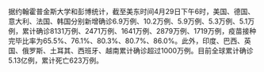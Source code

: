 据约翰霍普金斯大学和彭博统计，截至美东时间4月29日下午6时，美国、德国、意大利、法国、韩国分别新增确诊6.9万例、10.2万例、5.9万例、5.3万例、5.1万例，累计确诊8131万例、2471万例、1641万例、2879万例、1719万例，疫苗接种完毕比率为65.5%、76.1%、80.3%、80.7%、86.0%。此外，印度、巴西、英国、俄罗斯、土耳其、西班牙、越南累计确诊超过1000万例。目前全球累计确诊5.13亿例，累计死亡623万例。